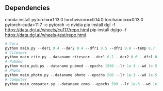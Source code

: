 ## Dependencies
conda install pytorch==1.13.0 torchvision==0.14.0 torchaudio==0.13.0 pytorch-cuda=11.7 -c pytorch -c nvidia
pip install  dgl -f https://data.dgl.ai/wheels/cu117/repo.html
pip install  dglgo -f https://data.dgl.ai/wheels-test/repo.html

```python
# Cora
python main.py --der1 0.4 --der2 0.4 --dfr1 0.5 --dfr2 0.8 --temp 0.7
# Citeseer
python main_cite.py --dataname citeseer --der1 0.2 --der2 0.6 --dfr1 0.3 --dfr2 0.7 --temp 0.9 --epochs 200 --lr 1e-3 --wd 1e-5 --hid_dim 256 --out_dim 256 --act_fn prelu
# Pubmed
python main_pub.py --dataname pubmed --epochs 1500 --lr 1e-3 --wd 1e-5 --hid_dim 256 --out_dim 256 --act_fn relu --der1 0.4 --der2 0.1 --dfr1 0.0 --dfr2 0.6 --temp 1.0
# Photo
python main_photo.py --dataname photo --epochs 500 --lr 1e-3 --wd 1e-5 --hid_dim 256 --out_dim 256 --act_fn relu --der1 0.4 --der2 0.1 --dfr1 0.0 --dfr2 0.2 --temp 0.1
# Computer
python main_computer.py --dataname comp --epochs 500 --lr 1e-3 --wd 1e-5 --hid_dim 256 --out_dim 256 --act_fn relu --der1 0.2 --der2 0.1 --dfr1 0.0 --dfr2 0.2 --temp 0.1